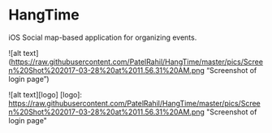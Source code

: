 # HangTime

iOS Social map-based application for organizing events.


![alt text](https://raw.githubusercontent.com/PatelRahil/HangTime/master/pics/Screen%20Shot%202017-03-28%20at%2011.56.31%20AM.png “Screenshot of login page”)

![alt text][logo]
[logo]: https://raw.githubusercontent.com/PatelRahil/HangTime/master/pics/Screen%20Shot%202017-03-28%20at%2011.56.31%20AM.png "Screenshot of login page"